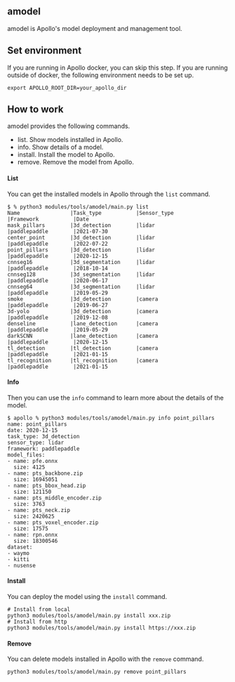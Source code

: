 ## amodel
amodel is Apollo's model deployment and management tool.

## Set environment
If you are running in Apollo docker, you can skip this step. If you are running outside of docker, the following environment needs to be set up.
```shell
export APOLLO_ROOT_DIR=your_apollo_dir
```

## How to work
amodel provides the following commands.
- list. Show models installed in Apollo.
- info. Show details of a model.
- install. Install the model to Apollo.
- remove. Remove the model from Apollo.

#### List
You can get the installed models in Apollo through the `list` command.
```shell
$ % python3 modules/tools/amodel/main.py list
Name                |Task_type           |Sensor_type         |Framework           |Date
mask_pillars        |3d_detection        |lidar               |paddlepaddle        |2021-07-30
center_point        |3d_detection        |lidar               |paddlepaddle        |2022-07-22
point_pillars       |3d_detection        |lidar               |paddlepaddle        |2020-12-15
cnnseg16            |3d_segmentation     |lidar               |paddlepaddle        |2018-10-14
cnnseg128           |3d_segmentation     |lidar               |paddlepaddle        |2020-06-17
cnnseg64            |3d_segmentation     |lidar               |paddlepaddle        |2019-05-29
smoke               |3d_detection        |camera              |paddlepaddle        |2019-06-27
3d-yolo             |3d_detection        |camera              |paddlepaddle        |2019-12-08
denseline           |lane_detection      |camera              |paddlepaddle        |2019-05-29
darkSCNN            |lane_detection      |camera              |paddlepaddle        |2020-12-15
tl_detection        |tl_detection        |camera              |paddlepaddle        |2021-01-15
tl_recognition      |tl_recognition      |camera              |paddlepaddle        |2021-01-15
```

#### Info
Then you can use the `info` command to learn more about the details of the model.
```shell
$ apollo % python3 modules/tools/amodel/main.py info point_pillars
name: point_pillars
date: 2020-12-15
task_type: 3d_detection
sensor_type: lidar
framework: paddlepaddle
model_files:
- name: pfe.onnx
  size: 4125
- name: pts_backbone.zip
  size: 16945051
- name: pts_bbox_head.zip
  size: 121150
- name: pts_middle_encoder.zip
  size: 3763
- name: pts_neck.zip
  size: 2420625
- name: pts_voxel_encoder.zip
  size: 17575
- name: rpn.onnx
  size: 18300546
dataset:
- waymo
- kitti
- nusense
```

#### Install
You can deploy the model using the `install` command.
```shell
# Install from local
python3 modules/tools/amodel/main.py install xxx.zip
# Install from http
python3 modules/tools/amodel/main.py install https://xxx.zip
```

#### Remove
You can delete models installed in Apollo with the `remove` command.
```shell
python3 modules/tools/amodel/main.py remove point_pillars
```
